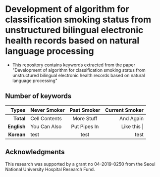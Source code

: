 # Development of algorithm for classification smoking status from unstructured bilingual electronic health records based on natural language processing

- This repository contains keywords extracted from the paper "Development of algorithm for classification smoking status from unstructured bilingual electronic health records based on natural language processing"


## Number of keywords

|**Types**| **Never Smoker** | **Past Smoker** | **Current Smoker**|
|-----:| :------------- | :----------: | -----------: |
|**Total**|  Cell Contents | More Stuff   | And Again    |
|**English**| You Can Also   | Put Pipes In | Like this \| |
|**Korean**| test| test| test|

## Acknowledgments
This research was supported by a grant no 04-2019-0250 from the Seoul National University Hospital Research Fund.
